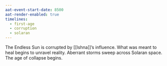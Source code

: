 ```yaml
---
aat-event-start-date: 8500
aat-render-enabled: true
timelines:
  - first-age
  - corruption
  - solaran
---
```


The Endless Sun is corrupted by [[Ishna]]’s influence. What was meant to heal begins to unravel reality. Aberrant storms sweep across Solaran space. The age of collapse begins.
